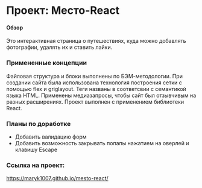 # Проект: Место-React

#### Обзор
Это интерактивная страница о путешествиях, куда можно добавлять фотографии, удалять их и ставить лайки.

### Примененные концепции
Файловая структура и блоки выполнены по БЭМ-методологии. При создании сайта была использована технология построения сетки с помощью flex и griglayout. Теги названы в соответсвии с семантикой языка HTML. Применены медиазапросы, чтобы сайт был отзывчивым на разных расширениях. Проект выполнен с применением библиотеки React. 

### Планы по доработке

 + Добавить валидацию форм
 + Добавить возможность закрывать попапы нажатием на оверлей и клавишу Escape


### Ссылка на проект:
https://maryk1007.github.io/mesto-react/
